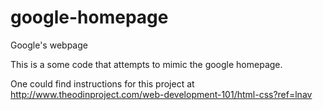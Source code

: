 # google-homepage
Google's webpage


This is a some code that attempts to mimic the google homepage.


One could find instructions for this project at http://www.theodinproject.com/web-development-101/html-css?ref=lnav
